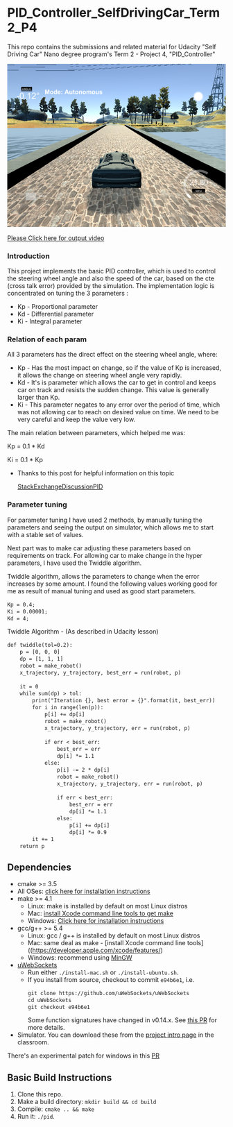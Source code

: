 # PID_Controller_SelfDrivingCar_Term2_P4
This repo contains the submissions and related material for Udacity "Self Driving Car" Nano degree program's Term 2 - Project 4, "PID_Controller"

![alt text](https://github.com/sulabhmatele/PID_Controller_SelfDrivingCar_Term2_P4/blob/master/ProjectScreenShot.png)

[Please Click here for output video](https://youtu.be/VOEpPOXrHyY)

### Introduction

This project implements the basic PID controller, which is used to control the steering wheel angle and also the speed of the car, based on the cte (cross talk error) provided by the simulation.
The implementation logic is concentrated on tuning the 3 parameters :

* Kp - Proportional parameter
* Kd - Differential parameter
* Ki - Integral parameter

### Relation of each param
All 3 parameters has the direct effect on the steering wheel angle, where:

* Kp - Has the most impact on change, so if the value of Kp is increased, it allows the change on steering wheel angle very rapidly.
* Kd - It's is parameter which allows the car to get in control and keeps car on track and resists the sudden change. This value is generally larger than Kp.
* Ki - This parameter negates to any error over the period of time, which was not allowing car to reach on desired value on time. We need to be very careful and keep the value very low.   

The main relation between parameters, which helped me was: 

Kp = 0.1 * Kd

Ki = 0.1 * Kp

* Thanks to this post for helpful information on this topic 

    [StackExchangeDiscussionPID](https://robotics.stackexchange.com/questions/167/what-are-good-strategies-for-tuning-pid-loops) 

### Parameter tuning
For parameter tuning I have used 2 methods, by manually tuning the parameters and seeing the output on simulator, which allows me to start with a stable set of values.

Next part was to make car adjusting these parameters based on requirements on track. For allowing car to make change in the hyper parameters, I have used the Twiddle algorithm.

Twiddle algorithm, allows the parameters to change when the error increases by some amount.
I found the following values working good for me as result of manual tuning and used as good start parameters.

```
Kp = 0.4;
Ki = 0.00001;
Kd = 4;
```

Twiddle Algorithm - (As described in Udacity lesson)

```
def twiddle(tol=0.2): 
    p = [0, 0, 0]
    dp = [1, 1, 1]
    robot = make_robot()
    x_trajectory, y_trajectory, best_err = run(robot, p)

    it = 0
    while sum(dp) > tol:
        print("Iteration {}, best error = {}".format(it, best_err))
        for i in range(len(p)):
            p[i] += dp[i]
            robot = make_robot()
            x_trajectory, y_trajectory, err = run(robot, p)

            if err < best_err:
                best_err = err
                dp[i] *= 1.1
            else:
                p[i] -= 2 * dp[i]
                robot = make_robot()
                x_trajectory, y_trajectory, err = run(robot, p)

                if err < best_err:
                    best_err = err
                    dp[i] *= 1.1
                else:
                    p[i] += dp[i]
                    dp[i] *= 0.9
        it += 1
    return p
```


## Dependencies

* cmake >= 3.5
 * All OSes: [click here for installation instructions](https://cmake.org/install/)
* make >= 4.1
  * Linux: make is installed by default on most Linux distros
  * Mac: [install Xcode command line tools to get make](https://developer.apple.com/xcode/features/)
  * Windows: [Click here for installation instructions](http://gnuwin32.sourceforge.net/packages/make.htm)
* gcc/g++ >= 5.4
  * Linux: gcc / g++ is installed by default on most Linux distros
  * Mac: same deal as make - [install Xcode command line tools]((https://developer.apple.com/xcode/features/)
  * Windows: recommend using [MinGW](http://www.mingw.org/)
* [uWebSockets](https://github.com/uWebSockets/uWebSockets)
  * Run either `./install-mac.sh` or `./install-ubuntu.sh`.
  * If you install from source, checkout to commit `e94b6e1`, i.e.
    ```
    git clone https://github.com/uWebSockets/uWebSockets 
    cd uWebSockets
    git checkout e94b6e1
    ```
    Some function signatures have changed in v0.14.x. See [this PR](https://github.com/udacity/CarND-MPC-Project/pull/3) for more details.
* Simulator. You can download these from the [project intro page](https://github.com/udacity/self-driving-car-sim/releases) in the classroom.

There's an experimental patch for windows in this [PR](https://github.com/udacity/CarND-PID-Control-Project/pull/3)

## Basic Build Instructions

1. Clone this repo.
2. Make a build directory: `mkdir build && cd build`
3. Compile: `cmake .. && make`
4. Run it: `./pid`. 
